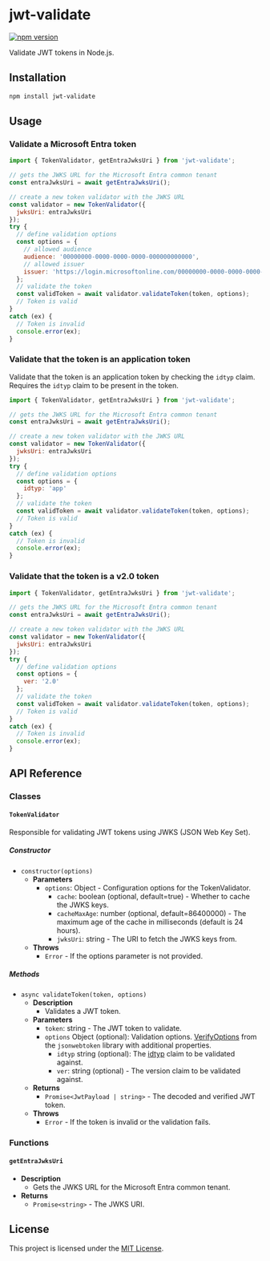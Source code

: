 # jwt-validate

[![npm version](https://badge.fury.io/js/jwt-validate.svg)](https://badge.fury.io/js/jwt-validate)

Validate JWT tokens in Node.js.

## Installation

```bash
npm install jwt-validate
```

## Usage

### Validate a Microsoft Entra token

```javascript
import { TokenValidator, getEntraJwksUri } from 'jwt-validate';

// gets the JWKS URL for the Microsoft Entra common tenant
const entraJwksUri = await getEntraJwksUri();

// create a new token validator with the JWKS URL
const validator = new TokenValidator({
  jwksUri: entraJwksUri
});
try {
  // define validation options
  const options = {
    // allowed audience
    audience: '00000000-0000-0000-0000-000000000000',
    // allowed issuer
    issuer: 'https://login.microsoftonline.com/00000000-0000-0000-0000-000000000000/v2.0'
  };
  // validate the token
  const validToken = await validator.validateToken(token, options);
  // Token is valid
}
catch (ex) {
  // Token is invalid
  console.error(ex);
}
```

### Validate that the token is an application token

Validate that the token is an application token by checking the `idtyp` claim. Requires the `idtyp` claim to be present in the token.

```javascript
import { TokenValidator, getEntraJwksUri } from 'jwt-validate';

// gets the JWKS URL for the Microsoft Entra common tenant
const entraJwksUri = await getEntraJwksUri();

// create a new token validator with the JWKS URL
const validator = new TokenValidator({
  jwksUri: entraJwksUri
});
try {
  // define validation options
  const options = {
    idtyp: 'app'
  };
  // validate the token
  const validToken = await validator.validateToken(token, options);
  // Token is valid
}
catch (ex) {
  // Token is invalid
  console.error(ex);
}
```

### Validate that the token is a v2.0 token

```javascript
import { TokenValidator, getEntraJwksUri } from 'jwt-validate';

// gets the JWKS URL for the Microsoft Entra common tenant
const entraJwksUri = await getEntraJwksUri();

// create a new token validator with the JWKS URL
const validator = new TokenValidator({
  jwksUri: entraJwksUri
});
try {
  // define validation options
  const options = {
    ver: '2.0'
  };
  // validate the token
  const validToken = await validator.validateToken(token, options);
  // Token is valid
}
catch (ex) {
  // Token is invalid
  console.error(ex);
}
```

## API Reference

### Classes

#### `TokenValidator`

Responsible for validating JWT tokens using JWKS (JSON Web Key Set).

##### Constructor

- `constructor(options)`
  - **Parameters**
    - `options`: Object - Configuration options for the TokenValidator.
      - `cache`: boolean (optional, default=true) - Whether to cache the JWKS keys.
      - `cacheMaxAge`: number (optional, default=86400000) - The maximum age of the cache in milliseconds (default is 24 hours).
      - `jwksUri`: string - The URI to fetch the JWKS keys from.
  - **Throws**
    - `Error` - If the options parameter is not provided.

##### Methods

- `async validateToken(token, options)`
  - **Description**
    - Validates a JWT token.
  - **Parameters**
    - `token`: string - The JWT token to validate.
    - `options` Object (optional): Validation options. [VerifyOptions](https://github.com/auth0/node-jsonwebtoken#jwtverifytoken-secretorpublickey-options-callback) from the `jsonwebtoken` library with additional properties.
      - `idtyp` string (optional): The [idtyp](https://learn.microsoft.com/en-us/entra/identity-platform/optional-claims-reference#:~:text=set%20as%20well.-,idtyp,-Token%20type) claim to be validated against.
      - `ver`: string (optional) - The version claim to be validated against.
  - **Returns**
    - `Promise<JwtPayload | string>` - The decoded and verified JWT token.
  - **Throws**
    - `Error` - If the token is invalid or the validation fails.

### Functions

#### `getEntraJwksUri`

- **Description**
  - Gets the JWKS URL for the Microsoft Entra common tenant.
- **Returns**
  - `Promise<string>` - The JWKS URI.

## License

This project is licensed under the [MIT License](LICENSE).
